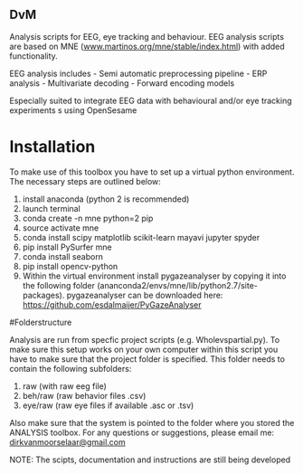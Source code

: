 ## DvM

Analysis scripts for EEG, eye tracking and behaviour.
EEG analysis scripts are based on MNE (www.martinos.org/mne/stable/index.html) with added functionality.

EEG analysis includes
	- Semi automatic preprocessing pipeline
	- ERP analysis
	- Multivariate decoding
	- Forward encoding models
	

Especially suited to integrate EEG data with behavioural and/or eye tracking experiments s using OpenSesame  

# Installation

To make use of this toolbox you have to set up a virtual python environment. 
The necessary steps are outlined below:

1. install anaconda (python 2 is recommended)
2. launch terminal
3. conda create -n mne python=2 pip
4. source activate mne
5. conda install scipy matplotlib scikit-learn mayavi jupyter spyder
6. pip install PySurfer mne
7. conda install seaborn
8. pip install opencv-python
9. Within the virtual environment install pygazeanalyser by copying it into the following folder (ananconda2/envs/mne/lib/python2.7/site-packages).
pygazeanalyser can be downloaded here: https://github.com/esdalmaijer/PyGazeAnalyser 

#Folderstructure

Analysis are run from specfic project scripts (e.g. Wholevspartial.py). To make sure this setup works
on your own computer within this script you have to make sure that the project folder is specified.
This folder needs to contain the following subfolders:

1. raw (with raw eeg file)
2. beh/raw (raw behavior files .csv)
3. eye/raw (raw eye files if available .asc or .tsv)

Also make sure that the system is pointed to the folder where you stored the ANALYSIS toolbox.
For any questions or suggestions, please email me: dirkvanmoorselaar@gmail.com

NOTE: The scipts, documentation and instructions are still being developed
